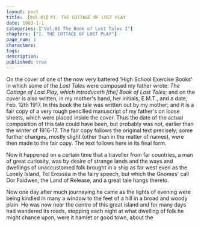 ```yaml
---
layout: post
title: 【Vol.01】P1. THE COTTAGE OF LOST PLAY
date: 1983-1-1
categories: ["Vol.01 The Book of Lost Tales I"]
chapters: ["I. THE COTTAGE OF LOST PLAY"]
page_num: 1
characters: 
tags: 
description: 
published: true
---
```


On the cover of one of the now very battered ‘High School Exercise Books' in which some of the <I>Lost Tales </I>were composed my father wrote: <I>The Cottage of Lost Play, which introduceth [the] Book of Lost Tales; </I>and on the cover is also written, in my mother's hand, her initials, E.M.T., and a date, Feb. 12th 1917. In this book the tale was written out by my mother; and it is a fair copy of a very rough pencilled manuscript of my father's on loose sheets, which were placed inside the cover. Thus the date of the actual composition of this tale could have been, but probably was not, earlier than the winter of 1916-17. The fair copy follows the original text precisely; some further changes, mostly slight (other than in the matter of names), were then made to the fair copy. The text follows here in its final form.

Now it happened on a certain time that a traveller from far countries, a man of great curiosity, was by desire of strange lands and the ways and dwellings of unaccustomed folk brought in a ship as far west even as the Lonely Island, Tol Eressëa in the fairy speech, but which the Gnomes' call Dor Faidwen, the Land of Release, and a great tale hangs thereto.

Now one day after much journeying he came as the lights of evening were being kindled in many a window to the feet of a hill in a broad and woody plain. He was now near the centre of this great island and for many days had wandered its roads, stopping each night at what dwelling of folk he might chance upon, were it hamlet or good town, about the

